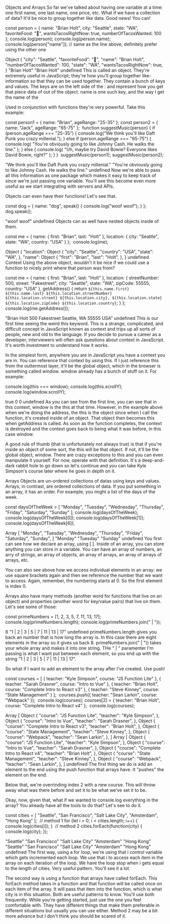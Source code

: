 Objects and Arrays
So far we've talked about having one variable at a time: one first name, one last name, one price, etc. What if we have a collection of data? It'd be nice to group together like data. Good news! You can!


const person = {
  name: "Brian Holt",
  city: "Seattle",
  state: "WA",
  favoriteFood: "🌮",
  wantsTacosRightNow: true,
  numberOfTacosWanted: 100
};
console.log(person);
console.log(person.name);
console.log(person["name"]); // same as the line above; definitely prefer using the other one

Object {
  "city": "Seattle",
  "favoriteFood": "🌮",
  "name": "Brian Holt",
  "numberOfTacosWanted": 100,
  "state": "WA",
  "wantsTacosRightNow": true,
}
"Brian Holt"
"Brian Holt"
undefined
This is called an object. They're extremely useful in JavaScript; they're how you'll group together like-information so that they can be used together. They contain a bunch of keys and values. The keys are on the left side of the : and represent how you get that piece data of out of the object. name is one such key, and the way I get the name of the

Used in conjunction with functions they're very powerful. Take this example:


const person1 = {
  name: "Brian",
  ageRange: "25-35"
};
const person2 = {
  name: "Jack",
  ageRange: "65-75"
};
​
function suggestMusic(person) {
  if (person.ageRange === "25-35") {
    console.log("We think you'll like Daft Punk you crazy millenial.");
  } else if (person.ageRange === "65-75") {
    console.log(
      "You're obviously going to like Johnny Cash. He walks the line."
    );
  } else {
    console.log(
      "Uh, maybe try David Bowie? Everyone likes David Bowie, right?"
    );
  }
}
​
suggestMusic(person1);
suggestMusic(person2);

"We think you\'ll like Daft Punk you crazy millenial."
"You\'re obviously going to like Johnny Cash. He walks the line."
undefined
Now we're able to pass all this information as one package which makes it easy to keep track of since we're just passing one variable. You'll see this become even more useful as we start integrating with servers and APIs.

Objects can even have their functions! Let's see that.


const dog = {
  name: "dog",
  speak() {
    console.log("woof woof");
  }
};
​
dog.speak();

"woof woof"
undefined
Objects can as well have nested objects inside of them.


const me = {
  name: {
    first: "Brian",
    last: "Holt"
  },
  location: {
    city: "Seattle",
    state: "WA",
    country: "USA"
  }
};
​
console.log(me);

Object {
  "location": Object {
    "city": "Seattle",
    "country": "USA",
    "state": "WA",
  },
  "name": Object {
    "first": "Brian",
    "last": "Holt",
  },
}
undefined
Context
Using the above object, wouldn't it be nice if we could use a function to nicely print where that person was from?


const me = {
  name: {
    first: "Brian",
    last: "Holt"
  },
  location: {
    streetNumber: 500,
    street: "Fakestreet",
    city: "Seattle",
    state: "WA",
    zipCode: 55555,
    country: "USA"
  },
  getAddress() {
    return `${this.name.first} ${this.name.last}
${this.location.streetNumber} ${this.location.street}
${this.location.city}, ${this.location.state} ${this.location.zipCode}
${this.location.country}`;
  }
};
​
console.log(me.getAddress());

"Brian Holt
500 Fakestreet
Seattle, WA 55555
USA"
undefined
This is our first time seeing the weird this keyword. This is a strange, complicated, and difficult concept in JavaScript known as context and trips up all sorts of people, new and old to the language. If you decide to pursue a career as a developer, interviewers will often ask questions about context in JavaScript. It's worth investment to understand how it works.

In the simplest form, anywhere you are in JavaScript you have a context you are in. You can reference that context by using this. If I just reference this from the outtermost layer, it'll be the global object, which in the browser is something called window. window already has a bunch of stuff on it. For example:


console.log(this === window);
console.log(this.scrollY);
console.log(window.scrollY);

true
0
0
undefined
As you can see from the first line, you can see that in this context, window is the this at that time. However, in the example above when we're doing the address, the this is the object since when I call the function, it's created inside of an object. That object then becomes this when getAddress is called. As soon as the function completes, the context is destroyed and the context goes back to being what it was before, in this case window.

A good rule of thumb (that is unfortunately not always true) is that if you're inside an object of some sort, the this will be that object. If not, it'll be the global object, window. There are crazy exceptions to this and you can even manipulate it yourself. For now, operate with that definition. It's a deep-and-dark rabbit hole to go down so let's continue and you can take Kyle Simpson's course later where he goes in depth on it.

Arrays
Objects are un-ordered collections of datas using keys and values. Arrays, in contrast, are ordered collections of data. If you put something in an array, it has an order. For example, you might a list of the days of the week.


const daysOfTheWeek = [
  "Monday",
  "Tuesday",
  "Wednesday",
  "Thursday",
  "Friday",
  "Saturday",
  "Sunday"
];
console.log(daysOfTheWeek);
console.log(daysOfTheWeek[0]);
console.log(daysOfTheWeek[1]);
console.log(daysOfTheWeek[6]);

Array [
  "Monday",
  "Tuesday",
  "Wednesday",
  "Thursday",
  "Friday",
  "Saturday",
  "Sunday",
]
"Monday"
"Tuesday"
"Sunday"
undefined
You first can see how we declare an array, using [ ]. Inside of an array, you can store anything you can store in a variable. You can have an array of numbers, an arry of strings, an array of objects, an array of arrays, an array of arrays of arrays, etc.

You can also see above how we access individual elements in an array: we use square brackets again and then we reference the number that we want to access. Again, remember, the numbering starts at 0. So the first element is index 0.

Arrays also have many methods (another word for functions that live on an object) and properties (another word for key/value pairs) that live on them. Let's see some of those:


const primeNumbers = [1, 2, 3, 5, 7, 11, 13, 17];
console.log(primeNumbers.length);
console.log(primeNumbers.join(" | "));

8
"1 | 2 | 3 | 5 | 7 | 11 | 13 | 17"
undefined
primeNumbers.length gives you back an number that is how long the array is. In this case there are eight elements in the array so it gives us back 8.  primeNumbers.join(" | ")) takes your whole array and makes it into one string. THe " | " paramenter I'm passing is what I want put between each element, so you end up with the string "1 | 2 | 3 | 5 | 7 | 11 | 13 | 17".

So what if I want to add an element to the array after I've created. Use push!


const courses = [
  { teacher: "Kyle Simpson", course: "JS Function Lite" },
  { teacher: "Sarah Drasner", course: "Intro to Vue" },
  { teacher: "Brian Holt", course: "Complete Intro to React v3" },
  { teacher: "Steve Kinney", course: "State Management" }
];
​
courses.push({ teacher: "Sean Larkin", course: "Webpack" });
​
console.log(courses);
​
courses[2] = { teacher: "Brian Holt", course: "Complete Intro to React v4" };
​
console.log(courses);

Array [
  Object {
    "course": "JS Function Lite",
    "teacher": "Kyle Simpson",
  },
  Object {
    "course": "Intro to Vue",
    "teacher": "Sarah Drasner",
  },
  Object {
    "course": "Complete Intro to React v3",
    "teacher": "Brian Holt",
  },
  Object {
    "course": "State Management",
    "teacher": "Steve Kinney",
  },
  Object {
    "course": "Webpack",
    "teacher": "Sean Larkin",
  },
]
Array [
  Object {
    "course": "JS Function Lite",
    "teacher": "Kyle Simpson",
  },
  Object {
    "course": "Intro to Vue",
    "teacher": "Sarah Drasner",
  },
  Object {
    "course": "Complete Intro to React v4",
    "teacher": "Brian Holt",
  },
  Object {
    "course": "State Management",
    "teacher": "Steve Kinney",
  },
  Object {
    "course": "Webpack",
    "teacher": "Sean Larkin",
  },
]
undefined
The first thing we do is add an element to the end using the push function that arrays have. It "pushes" the element on the end.

Below that, we're overrinding index 2 with a new course. This will throw away what was there before and set it to be what we've set it to be.

Okay, now, given that, what if we wanted to console.log everything in the array? You already have all the tools to do that? Let's see to do it.


const cities = [
  "Seattle",
  "San Francisco",
  "Salt Lake City",
  "Amsterdam",
  "Hong Kong"
];
​
// method 1
for (let i = 0; i < cities.length; i++) {
  console.log(cities[i]);
}
​
// method 2
cities.forEach(function(city) {
  console.log(city);
});

"Seattle"
"San Francisco"
"Salt Lake City"
"Amsterdam"
"Hong Kong"
"Seattle"
"San Francisco"
"Salt Lake City"
"Amsterdam"
"Hong Kong"
undefined
The first way, using a for loop, we're using that i control variable which gets incremented each loop. We use that i to access each item in the array on each iteration of the loop. We have the loop stop when i gets equal to the length of cities. Very useful pattern. You'll see it a lot.

The second way is using a function that arrays have called forEach. This forEach method takes in a function and that function will be called once on each item of the array. It will pass that item into the function, which is what city is in this situation. Both are useful patterns to know. You'll use both frequently. While you're getting started, just use the one you feel comfortable with. They have different things that make them preferable in different situations but usually you can use either. Method 2 may be a bit more advance but I don't think you should be scared of it.
